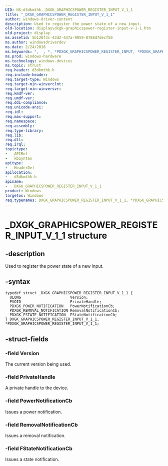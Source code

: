```yaml
---
UID: NS:d3dkmthk._DXGK_GRAPHICSPOWER_REGISTER_INPUT_V_1_1
title: "_DXGK_GRAPHICSPOWER_REGISTER_INPUT_V_1_1"
author: windows-driver-content
description: Used to register the power state of a new input.
old-location: display\dxgk-graphicspower-register-input-v-1-1.htm
old-project: display
ms.assetid: 5b120f3c-43d2-447a-9959-0788d7decf50
ms.author: windowsdriverdev
ms.date: 2/24/2018
ms.keywords: ",  , *, *PDXGK_GRAPHICSPOWER_REGISTER_INPUT, *PDXGK_GRAPHICSPOWER_REGISTER_INPUT_V_1_1, ,, 1, A, C, D, DXGK_GRAPHICSPOWER_REGISTER_INPUT, DXGK_GRAPHICSPOWER_REGISTER_INPUT_V_1_1, DXGK_GRAPHICSPOWER_REGISTER_INPUT_V_1_1 structure [Display Devices], E, G, H, I, K, N, O, P, PDXGK_GRAPHICSPOWER_REGISTER_INPUT_V_1_1, PDXGK_GRAPHICSPOWER_REGISTER_INPUT_V_1_1 structure pointer [Display Devices], R, S, T, U, V, W, X, _, _DXGK_GRAPHICSPOWER_REGISTER_INPUT_V_1_1, d3dkmthk/DXGK_GRAPHICSPOWER_REGISTER_INPUT_V_1_1, d3dkmthk/PDXGK_GRAPHICSPOWER_REGISTER_INPUT_V_1_1, display.dxgk-graphicspower-register-input-v-1-1"
ms.prod: windows-hardware
ms.technology: windows-devices
ms.topic: struct
req.header: d3dkmthk.h
req.include-header: 
req.target-type: Windows
req.target-min-winverclnt: 
req.target-min-winversvr: 
req.kmdf-ver: 
req.umdf-ver: 
req.ddi-compliance: 
req.unicode-ansi: 
req.idl: 
req.max-support: 
req.namespace: 
req.assembly: 
req.type-library: 
req.lib: 
req.dll: 
req.irql: 
topictype:
-	APIRef
-	kbSyntax
apitype:
-	HeaderDef
apilocation:
-	d3dkmthk.h
apiname:
-	DXGK_GRAPHICSPOWER_REGISTER_INPUT_V_1_1
product: Windows
targetos: Windows
req.typenames: DXGK_GRAPHICSPOWER_REGISTER_INPUT_V_1_1, *PDXGK_GRAPHICSPOWER_REGISTER_INPUT_V_1_1
---
```


# _DXGK_GRAPHICSPOWER_REGISTER_INPUT_V_1_1 structure


## -description


Used to register the power state of a new input.


## -syntax


````
typedef struct _DXGK_GRAPHICSPOWER_REGISTER_INPUT_V_1_1 {
  ULONG                      Version;
  PVOID                      PrivateHandle;
  PDXGK_POWER_NOTIFICATION   PowerNotificationCb;
  PDXGK_REMOVAL_NOTIFICATION RemovalNotificationCb;
  PDXGK_FSTATE_NOTIFICATION  FStateNotificationCb;
} DXGK_GRAPHICSPOWER_REGISTER_INPUT_V_1_1, *PDXGK_GRAPHICSPOWER_REGISTER_INPUT_V_1_1;
````


## -struct-fields




### -field Version

The current version being used.


### -field PrivateHandle

A private handle to the device.


### -field PowerNotificationCb

Issues a power notification.


### -field RemovalNotificationCb

Issues a removal notification.


### -field FStateNotificationCb

Issues a state notification.

